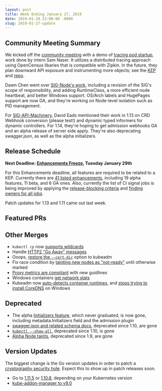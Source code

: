 ```yaml
---
layout: post
title: Week Ending January 27, 2019
date: 2019-01-28 22:00:00 -0000
slug: 2019-01-27-update
---
```


## Community Meeting Summary

We kicked off the [community meeting](http://bit.ly/k8scommunity) with a demo of [tracing pod startup](https://docs.google.com/presentation/d/1-vGwSAHYNFod2WURHLSXZtL-F2_7gvJcCSRXanW16Zs/), work done by intern Sam Naser. It utilizes a distributed tracing approach using OpenCensus libaries that is compatible with Zipkin.  In the future, they plan downward API exposure and instrumenting more objects; see the [KEP](https://github.com/kubernetes/enhancements/pull/650) and [repo](https://github.com/kubernetes-sigs/mutating-trace-admission-controller).

Dawn Chen went over [SIG-Node's work](https://docs.google.com/presentation/d/17TtCtbZrPaPtv5xlIo0K-VKqooDNb6UIrcFMCwMre1k/), including a revision of the SIG's scope of responsibility, and adding RuntimeClass, a more efficient node heartbeat, and better Windows support.  OS/Arch labels and HugePages support are now GA, and they're working on Node-level isolation such as PID management.

For [SIG-API-Machinery](https://docs.google.com/presentation/d/1S9faDXJ_cs5oZlN74ysJVtytiCnBjoZliFBmt7mZEd8), David Eads mentioned their work in 1.13 on CRD Webhook conversion (please test!) and dynamic typed informers for dynamic controllers.  For 1.14, they're hoping to get admission webhooks GA and an alpha release of server side apply.  They're also deprecating swagger.json, as well as the alpha initializers.

## Release Schedule

**Next Deadline: [Enhancements Freeze](https://github.com/kubernetes/sig-release/tree/master/releases/release-1.14#enhancements-freeze), Tuesday January 29th**

For this Enhancements deadline, all features are required to be related to a KEP.  Currently there are [41 listed enhancements](https://bit.ly/k8s114-enhancements), including 19 alpha features, 11 beta, and 6 GA ones.  Also, currently the list of CI signal jobs is being improved by applying the [release-blocking criteria](https://github.com/kubernetes/sig-release/blob/master/release-blocking-jobs.md#release-blocking-criteria) and [finding owners for all jobs](https://github.com/kubernetes/sig-release/issues/441).

Patch updates for 1.13 and 1.11 came out last week.

## Featured PRs


## Other Merges

* `kubectl cp` now [supports wildcards](https://github.com/kubernetes/kubernetes/pull/72641)
* Handle [HTTP2 "Go Away" messages](https://github.com/kubernetes/kubernetes/pull/73277)
* Ooops, [restore the `--cert-dir`](https://github.com/kubernetes/kubernetes/pull/73239) option to kubeadm
* Fix race condition by [tainting new nodes as "not-ready"](https://github.com/kubernetes/kubernetes/pull/73097) until otherwise marked
* [Proxy metrics are compliant](https://github.com/kubernetes/kubernetes/pull/72334) with new guidlines
* Windows containers [get network stats](https://github.com/kubernetes/kubernetes/pull/70121)
* Kubeadm now [auto-detects container runtimes](https://github.com/kubernetes/kubernetes/pull/69366), and [stops trying to install CoreDNS](https://github.com/kubernetes/kubernetes/pull/69940) on Windows

## Deprecated

* The alpha [Initializers feature](https://github.com/kubernetes/kubernetes/pull/72972), which never graduated, is now gone, including metadata.Initializers field and the admission plugin
* [swagger.json and related schema docs](https://github.com/kubernetes/kubernetes/pull/73148), deprecated since 1.10, are gone
* [`kubectl --show-all`](https://github.com/kubernetes/kubernetes/pull/69255), deprecated since 1.10, is gone
* [Alpha Node taints](https://github.com/kubernetes/kubernetes/pull/73001), deprecated since 1.9, are gone

## Version Updates

The biggest change is the Go version updates in order to patch a [cryptography security hole](https://access.redhat.com/security/cve/cve-2019-6486).  Expect this to show up in patch releases soon.

* Go to [1.11.5](https://github.com/kubernetes/kubernetes/pull/73326) or [1.10.8](https://github.com/kubernetes/kubernetes/pull/73329), depending on your Kubernetes version
* [kube-addon-manager to v9.0](https://github.com/kubernetes/kubernetes/pull/72978)
